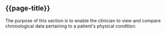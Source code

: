 ## {{page-title}}

The purpose of this section is to enable the clinician to view and compare chronological data pertaining to a patient's physical condition.